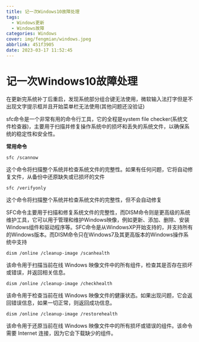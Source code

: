 ```yaml
---
title: 记一次Windows10故障处理
tags:
  - Windows更新
  - Windows故障
categories: Windows
cover: img/fengmian/windows.jpeg
abbrlink: 451f3905
date: 2023-03-17 11:52:45
---
```

# 记一次Windows10故障处理

在更新完系统补丁后重启，发现系统部分组合键无法使用，微软输入法打字但是不出现文字提示框并且开始菜单栏无法使用(其他问题还没验证)

sfc命令是一个非常有用的命令行工具，它的全程是system file checker(系统文件检查器)，主要用于扫描并修复操作系统中的损坏和丢失的系统文件，以确保系统的稳定性和安全性。

**常用命令**

`sfc /scannow`

这个命令将扫描整个系统并检查系统文件的完整性。如果有任何问题，它将自动修复文件，从备份中还原缺失或已损坏的文件

`sfc /verifyonly`

这个命令将扫描整个系统并检查系统文件的完整性，但不会自动修复



SFC命令主要用于扫描和修复系统文件的完整性，而DISM命令则是更高级的系统维护工具，它可以用于管理和维护Windows映像，例如更新、添加、删除、安装Windows组件和驱动程序等。SFC命令是从WindowsXP开始支持的，并支持所有的Windows版本。而DISM命令只在Windows7及其更高版本的Windows操作系统中支持

`dism /online /cleanup-image /scanhealth` 

该命令用于扫描当前在线 Windows 映像文件中的所有组件，检查其是否存在损坏或错误，并返回相关信息。 

`dism /online /cleanup-image /checkhealth` 

该命令用于检查当前在线 Windows 映像文件的健康状态。如果出现问题，它会返回错误信息，如果一切正常，则返回成功信息。 

`dism /online /cleanup-image /restorehealth` 

该命令用于还原当前在线 Windows 映像文件中的所有损坏或错误的组件。该命令需要 Internet 连接，因为它会下载缺少的组件。

